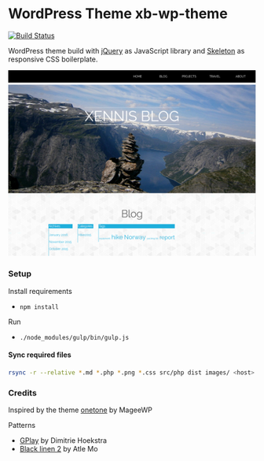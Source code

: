 # WordPress Theme xb-wp-theme

[![Build Status](https://travis-ci.org/Xennis/xb-wp-theme.svg?branch=master)](https://travis-ci.org/Xennis/xb-wp-theme)

WordPress theme build with [jQuery](https://jquery.com/) as JavaScript library
and [Skeleton](http://getskeleton.com/) as responsive CSS boilerplate.

![Desktop](screenshot.png)

### Setup

Install requirements
* `npm install`

Run
* `./node_modules/gulp/bin/gulp.js`

#### Sync required files

```sh
rsync -r --relative *.md *.php *.png *.css src/php dist images/ <host>:<wordpress-dir>/wp-content/themes/xb-wp-theme/
```

### Credits

Inspired by the theme [onetone](https://wordpress.org/themes/onetone/) by MageeWP

Patterns
* [GPlay](http://subtlepatterns.com/gplay/) by Dimitrie Hoekstra
* [Black linen 2](http://subtlepatterns.com/black-linen-2/) by Atle Mo